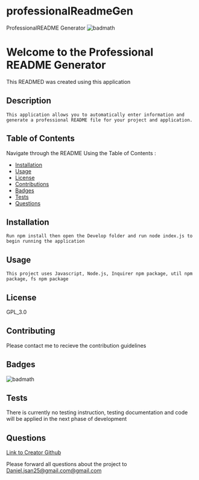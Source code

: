 # professionalReadmeGen
 ProfessionalREADME Generator
   ![badmath](https://img.shields.io/badge/license-GPL_3.0-green)

  # Welcome to the Professional README Generator
  This READMED was created using this application 

  ## Description
    This application allows you to automatically enter information and generate a professional README file for your project and application. 

  ## Table of Contents
  Navigate through the README Using the Table of Contents : 

  * [Installation](#installation)
  * [Usage](#usage)
  * [License](#license)
  * [Contributions](#contributing)
  * [Badges](#badges)
  * [Tests](#tests)
  * [Questions](#questions)

  ## Installation
    Run npm install then open the Develop folder and run node index.js to begin running the application 

  ## Usage
    This project uses Javascript, Node.js, Inquirer npm package, util npm package, fs npm package

  ## License
  GPL_3.0

  ## Contributing
  Please contact me to recieve the contribution guidelines

  ## Badges
 ![badmath](https://img.shields.io/badge/license-GPL_3.0-green)  

  ## Tests
  There is currently no testing instruction, testing documentation and code will be applied in the next phase of development

  ## Questions
  [Link to Creator Github](https://github.com/dannyjs25)

  Please forward all questions about the project to [Daniel.jsan25@gmail.com@gmail.com](Daniel.jsan25@gmail.com@gmail.com)
  

